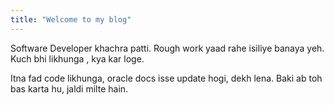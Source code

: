 ```yaml
---
title: "Welcome to my blog"
---
```


Software Developer khachra patti. 
Rough work yaad rahe isiliye banaya yeh. 
Kuch bhi likhunga , kya kar loge. 

Itna fad code likhunga, oracle docs isse update hogi, dekh lena. 
Baki ab toh bas karta hu, jaldi milte hain. 
